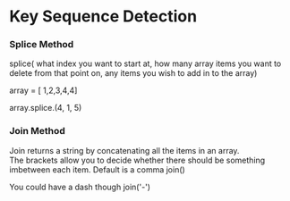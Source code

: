 # Key Sequence Detection

### Splice Method

splice( what index you want to start at,
  how many array items you want to delete from that point on,
  any items you wish to add in to the array)

array = [ 1,2,3,4,4]

array.splice.(4, 1, 5)

### Join Method

Join returns a string by concatenating all the items in an array.  
The brackets allow you to decide whether there should be something imbetween each item.
Default is a comma
join()

You could have a dash though
join('-')

